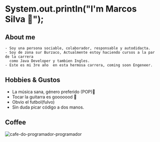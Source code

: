 # System.out.println("I'm Marcos Silva 🧔");
## About me
~~~
- Soy una persona sociable, colaborador, responsable y autodidacta.
- Soy de zona sur Burzaco, Actualmente estoy haciendo cursos a la par de la carrera
  como Java Developer y tambien Ingles.
- Este es mi 3re año  en esta hermosa carrera, coming soon Engeneer.
~~~

## Hobbies & Gustos 
- La música sana, género preferido (POP)🎵
- Tocar la guitarra es gooooood 🎸
- Obvio el futbol(fulvo) 
- Sin duda picar código a dos manos.

## Coffee
![cafe-do-programador-programador](https://github.com/pdepviernestm/2024-presentacion-MarcosSilva2001/assets/87036157/3b600beb-0fc9-46a0-ade3-3d61789a0ec3)

